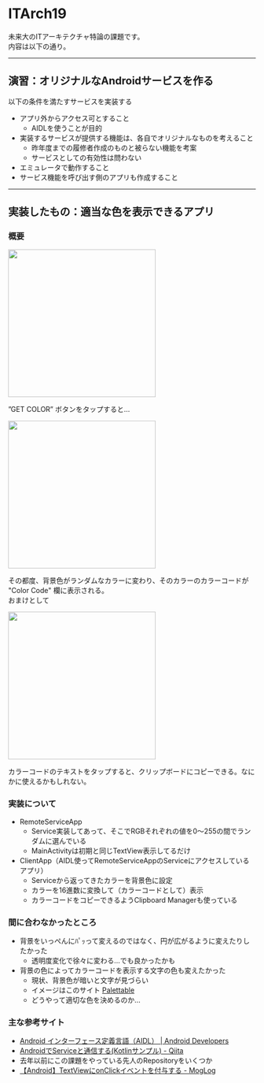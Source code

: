 # ITArch19
未来大のITアーキテクチャ特論の課題です。  
内容は以下の通り。  
___
## 演習：オリジナルなAndroidサービスを作る
以下の条件を満たすサービスを実装する
- アプリ外からアクセス可とすること
  - AIDLを使うことが目的
- 実装するサービスが提供する機能は、各自でオリジナルなものを考えること
  - 昨年度までの履修者作成のものと被らない機能を考案
  - サービスとしての有効性は問わない
- エミュレータで動作すること
- サービス機能を呼び出す側のアプリも作成すること
___
## 実装したもの：適当な色を表示できるアプリ
### 概要

<img src="https://user-images.githubusercontent.com/27045715/70064927-aa04c480-162d-11ea-9575-3bc6bc7674b4.png" width="300px">

”GET COLOR” ボタンをタップすると…

<img src="https://user-images.githubusercontent.com/27045715/70064928-aa9d5b00-162d-11ea-9c12-44fd5930a764.png" width="300px">

その都度、背景色がランダムなカラーに変わり、そのカラーのカラーコードが "Color Code" 欄に表示される。  
おまけとして

<img src="https://user-images.githubusercontent.com/27045715/70064929-aa9d5b00-162d-11ea-81ce-033e856d5ceb.png" width="300px">

カラーコードのテキストをタップすると、クリップボードにコピーできる。なにかに使えるかもしれない。

### 実装について
- RemoteServiceApp
  - Service実装してあって、そこでRGBそれぞれの値を0～255の間でランダムに選んでいる
  - MainActivityは初期と同じTextView表示してるだけ
- ClientApp（AIDL使ってRemoteServiceAppのServiceにアクセスしているアプリ）
  - Serviceから返ってきたカラーを背景色に設定
  - カラーを16進数に変換して（カラーコードとして）表示
  - カラーコードをコピーできるようClipboard Managerも使っている
  
### 間に合わなかったところ
- 背景をいっぺんにﾊﾟｯって変えるのではなく、円が広がるように変えたりしたかった
  - 透明度変化で徐々に変わる…でも良かったかも
- 背景の色によってカラーコードを表示する文字の色も変えたかった
  - 現状、背景色が暗いと文字が見づらい
  - イメージはこのサイト [Palettable](https://www.palettable.io/)
  - どうやって適切な色を決めるのか…

### 主な参考サイト
- [Android インターフェース定義言語（AIDL）  | Android Developers](https://developer.android.com/guide/components/aidl)
- [AndroidでServiceと通信する(Kotlinサンプル) - Qiita](https://qiita.com/satken2/items/49dd76d848ceb208e937)
- 去年以前にこの課題をやっている先人のRepositoryをいくつか
- [【Android】TextViewにonClickイベントを付与する - MogLog](https://sandragon.hatenablog.com/entry/2013/07/09/014639)
